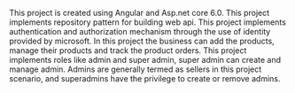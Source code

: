 This project is created using Angular and Asp.net core 6.0.
This project implements repository pattern for building web api.
This project implements authentication and authorization mechanism through the use of identity provided by microsoft.
In this project the business can add the products, manage their products and track the product orders.
This project implements roles like admin and super admin, super admin can create and manage admin.
Admins are generally termed as sellers in this project scenario, and superadmins have the privilege to create or remove admins.

